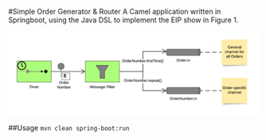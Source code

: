 #Simple Order Generator & Router
A Camel application written in Springboot, using the Java DSL to implement the EIP show in Figure 1.

![alt text](images/sog.png "Figure 1")

##Usage
`mvn clean spring-boot:run`